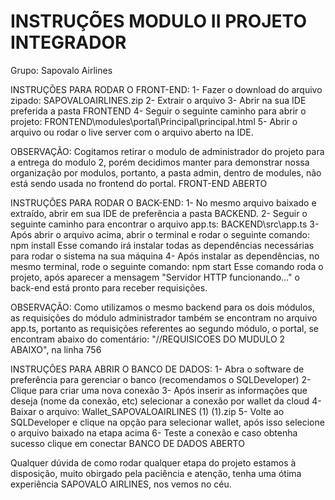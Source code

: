# INSTRUÇÕES MODULO II PROJETO INTEGRADOR
Grupo: Sapovalo Airlines

INSTRUÇÕES PARA RODAR O FRONT-END:
1- Fazer o download do arquivo zipado: SAPOVALOAIRLINES.zip
2- Extrair o arquivo
3- Abrir na sua IDE preferida a pasta FRONTEND
4- Seguir o seguinte caminho para abrir o projeto:
    FRONTEND\modules\portal\Principal\principal.html
5- Abrir o arquivo ou rodar o live server com o arquivo aberto na IDE.

OBSERVAÇÃO: Cogitamos retirar o modulo de administrador do projeto para a entrega do modulo 2, porém decidimos manter para demonstrar nossa organização por modulos, portanto, a pasta admin, dentro de modules, não está sendo usada no frontend do portal.
FRONT-END ABERTO

INSTRUÇÕES PARA RODAR O BACK-END:
1- No mesmo arquivo baixado e extraído, abrir em sua IDE de preferência a pasta BACKEND.
2- Seguir o seguinte caminho para encontrar o arquivo app.ts:
    BACKEND\src\app.ts
3- Após abrir o arquivo acima, abrir o terminal e rodar o seguinte comando:
    npm install
   Esse comando irá instalar todas as dependências necessárias para rodar o sistema na sua máquina
4- Após instalar as dependências, no mesmo terminal, rode o seguinte comando:
    npm start
   Esse comando roda o projeto, após aparecer a mensagem "Servidor HTTP funcionando..." o back-end está pronto para receber requisições.
   
OBSERVAÇÃO: Como utilizamos o mesmo backend para os dois módulos, as requisições do módulo administrador também se encontram no arquivo app.ts, portanto as requisições referentes ao segundo módulo, o portal, se encontram abaixo do comentário: "//REQUISICOES DO MUDULO 2 ABAIXO", na linha 756

INSTRUÇÕES PARA ABRIR O BANCO DE DADOS:
1- Abra o software de preferência para gerenciar o banco (recomendamos o SQLDeveloper)
2- Clique para criar uma nova conexão
3- Após inserir as informações que deseja (nome da conexão, etc) selecionar a conexão por wallet da cloud
4- Baixar o arquivo: Wallet_SAPOVALOAIRLINES (1) (1).zip
5- Volte ao SQLDeveloper e clique na opção para selecionar wallet, após isso selecione o arquivo baixado na etapa acima
6- Teste a conexão e caso obtenha sucesso clique em conectar
BANCO DE DADOS ABERTO

Qualquer dúvida de como rodar qualquer etapa do projeto estamos à disposição, muito obirgado pela paciência e atenção, tenha uma ótima experiência SAPOVALO AIRLINES, nos vemos no céu.
